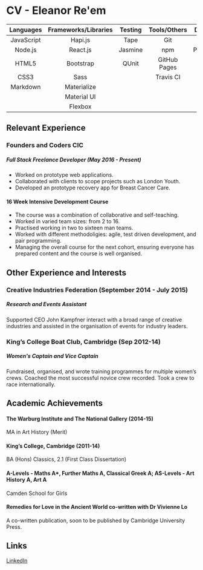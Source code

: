# CV - Eleanor Re'em

| Languages | Frameworks/Libraries | Testing   | Tools/Others | Databases |
|:---------:|:--------------------:|:---------:|:------------:|:---------:|
| JavaScript| Hapi.js              | Tape      | Git          | Redis     | 
| Node.js   | React.js             | Jasmine   | npm          | PostgreSQL|
| HTML5     | Bootstrap            | QUnit     | GitHub Pages | |
| CSS3      | Sass                 |           | Travis CI    | |
| Markdown  | Materialize          |           |              | |
|           | Material UI          |           |              | |
|           | Flexbox              |           |              ||
## Relevant Experience
### Founders and Coders CIC
##### Full Stack Freelance Developer (May 2016 - Present)

* Worked on prototype web applications. 
* Collaborated with clients to scope projects such as London Youth. 
* Developed an prototype recovery app for Breast Cancer Care. 

#### 16 Week Intensive Development Course

* The course was a combination of collaborative and self-teaching. 
* Worked in varied team sizes: from 2 to 16. 
* Practised working in two to sixteen man teams. 
* Worked with different methodoligies: agile, test driven development, and pair programming. 
* Managing the overall course for the next cohort, ensuring everyone has prepared content and the course is well organised. 

## Other Experience and Interests
### Creative Industries Federation (September 2014 - July 2015)
##### Research and Events Assistant
Supported CEO John Kampfner interact with a broad range of creative industries and assisted in the organisation of events for industry leaders. 

### King’s College Boat Club, Cambridge (Sep 2012-14)
##### Women's Captain and Vice Captain
Fundraised, organised, and wrote training programmes for multiple women’s crews. Coached the most successful novice crew recorded. Took a crew to race internationally.

## Academic Achievements
#### The Warburg Institute and The National Gallery (2014-15)
MA in Art History (Merit)

#### King’s College, Cambridge (2011-14)
BA (Hons) Classics, 2.1 (First Class Dissertation) 

#### A-Levels - Maths A*, Further Maths A, Classical Greek A;  AS-Levels - Art History A, Art A
Camden School for Girls

#### Remedies for Love in the Ancient World co-written with Dr Vivienne Lo
A co-written publication, soon to be published by Cambridge University Press.

## Links
[LinkedIn](https://uk.linkedin.com/in/eleanor-re-em-b64695a3)

